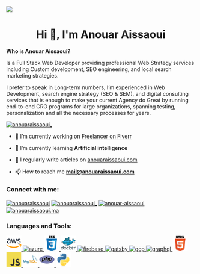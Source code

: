 <img src="https://res.cloudinary.com/oypax/images/v1677172997/Anouar-Aissaoui_86270adc/Anouar-Aissaoui_86270adc.jpg?_i=AA" />
<h1 align="center">Hi 👋, I'm Anouar Aissaoui</h1>

**Who is Anouar Aissaoui?**

Is a Full Stack Web Developer providing professional Web Strategy services including Custom development, SEO engineering, and local search marketing strategies. 

I prefer to speak in Long-term numbers, I’m experienced in Web Development, search engine strategy (SEO & SEM), and digital consulting services that is enough to make your current Agency do Great by running end-to-end CRO programs for large organizations, spanning testing, personalization and all the necessary processes for years.

<p align="left"> <a href="https://twitter.com/anouaraissaoui_" target="blank"><img src="https://img.shields.io/twitter/follow/anouaraissaoui_?logo=twitter&style=for-the-badge" alt="anouaraissaoui_" /></a> </p>

- 🔭 I’m currently working on [Freelancer on Fiverr](https://www.fiverr.com/anwarmarketing)

- 🌱 I’m currently learning **Artificial intelligence**

- 📝 I regularly write articles on [anouaraissaoui.com](anouaraissaoui.com)

- 📫 How to reach me **mail@anouaraissaoui.com**

<h3 align="left">Connect with me:</h3>
<p align="left">
<a href="https://dev.to/anouaraissaoui" target="blank"><img align="center" src="https://raw.githubusercontent.com/rahuldkjain/github-profile-readme-generator/master/src/images/icons/Social/devto.svg" alt="anouaraissaoui" height="30" width="40" /></a>
<a href="https://twitter.com/anouaraissaoui_" target="blank"><img align="center" src="https://raw.githubusercontent.com/rahuldkjain/github-profile-readme-generator/master/src/images/icons/Social/twitter.svg" alt="anouaraissaoui_" height="30" width="40" /></a>
<a href="https://linkedin.com/in/anouar-aissaoui" target="blank"><img align="center" src="https://raw.githubusercontent.com/rahuldkjain/github-profile-readme-generator/master/src/images/icons/Social/linked-in-alt.svg" alt="anouar-aissaoui" height="30" width="40" /></a>
<a href="https://instagram.com/anouaraissaoui.ma" target="blank"><img align="center" src="https://raw.githubusercontent.com/rahuldkjain/github-profile-readme-generator/master/src/images/icons/Social/instagram.svg" alt="anouaraissaoui.ma" height="30" width="40" /></a>
</p>

<h3 align="left">Languages and Tools:</h3>
<p align="left"> <a href="https://aws.amazon.com" target="_blank" rel="noreferrer"> <img src="https://raw.githubusercontent.com/devicons/devicon/master/icons/amazonwebservices/amazonwebservices-original-wordmark.svg" alt="aws" width="40" height="40"/> </a> <a href="https://azure.microsoft.com/en-in/" target="_blank" rel="noreferrer"> <img src="https://www.vectorlogo.zone/logos/microsoft_azure/microsoft_azure-icon.svg" alt="azure" width="40" height="40"/> </a> <a href="https://www.w3schools.com/css/" target="_blank" rel="noreferrer"> <img src="https://raw.githubusercontent.com/devicons/devicon/master/icons/css3/css3-original-wordmark.svg" alt="css3" width="40" height="40"/> </a> <a href="https://www.docker.com/" target="_blank" rel="noreferrer"> <img src="https://raw.githubusercontent.com/devicons/devicon/master/icons/docker/docker-original-wordmark.svg" alt="docker" width="40" height="40"/> </a> <a href="https://firebase.google.com/" target="_blank" rel="noreferrer"> <img src="https://www.vectorlogo.zone/logos/firebase/firebase-icon.svg" alt="firebase" width="40" height="40"/> </a> <a href="https://www.gatsbyjs.com/" target="_blank" rel="noreferrer"> <img src="https://www.vectorlogo.zone/logos/gatsbyjs/gatsbyjs-icon.svg" alt="gatsby" width="40" height="40"/> </a> <a href="https://cloud.google.com" target="_blank" rel="noreferrer"> <img src="https://www.vectorlogo.zone/logos/google_cloud/google_cloud-icon.svg" alt="gcp" width="40" height="40"/> </a> <a href="https://graphql.org" target="_blank" rel="noreferrer"> <img src="https://www.vectorlogo.zone/logos/graphql/graphql-icon.svg" alt="graphql" width="40" height="40"/> </a> <a href="https://www.w3.org/html/" target="_blank" rel="noreferrer"> <img src="https://raw.githubusercontent.com/devicons/devicon/master/icons/html5/html5-original-wordmark.svg" alt="html5" width="40" height="40"/> </a> <a href="https://developer.mozilla.org/en-US/docs/Web/JavaScript" target="_blank" rel="noreferrer"> <img src="https://raw.githubusercontent.com/devicons/devicon/master/icons/javascript/javascript-original.svg" alt="javascript" width="40" height="40"/> </a> <a href="https://www.mysql.com/" target="_blank" rel="noreferrer"> <img src="https://raw.githubusercontent.com/devicons/devicon/master/icons/mysql/mysql-original-wordmark.svg" alt="mysql" width="40" height="40"/> </a> <a href="https://www.php.net" target="_blank" rel="noreferrer"> <img src="https://raw.githubusercontent.com/devicons/devicon/master/icons/php/php-original.svg" alt="php" width="40" height="40"/> </a> <a href="https://www.python.org" target="_blank" rel="noreferrer"> <img src="https://raw.githubusercontent.com/devicons/devicon/master/icons/python/python-original.svg" alt="python" width="40" height="40"/> </a> </p>
